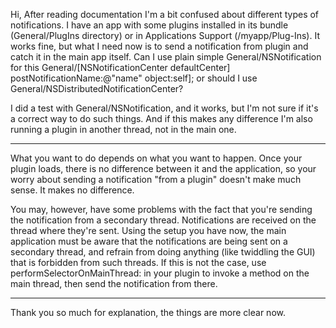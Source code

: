 

Hi,
After reading documentation I'm a bit confused about different types of notifications. I have an app with some plugins installed in its bundle (General/PlugIns directory) or in Applications Support (/myapp/Plug-Ins). It works fine, but what I need now is to send a notification from plugin and catch it in the main app itself. Can I use plain simple General/NSNotification for this     General/[NSNotificationCenter defaultCenter] postNotificationName:@"name" object:self]; or should I use General/NSDistributedNotificationCenter?

I did a test with General/NSNotification, and it  works, but I'm not sure if it's a correct way to do such things.
And if this makes any difference I'm also running a plugin in another thread, not in the main one.

----
What you want to do depends on what you want to happen. Once your plugin loads, there is no difference between it and the application, so your worry about sending a notification "from a plugin" doesn't make much sense. It makes no difference.

You may, however, have some problems with the fact that you're sending the notification from a secondary thread. Notifications are received on the thread where they're sent. Using the setup you have now, the main application must be aware that the notifications are being sent on a secondary thread, and refrain from doing anything (like twiddling the GUI) that is forbidden from such threads. If this is not the case, use     performSelectorOnMainThread: in your plugin to invoke a method on the main thread, then send the notification from there.

----
Thank you so much for explanation, the things are more clear now.